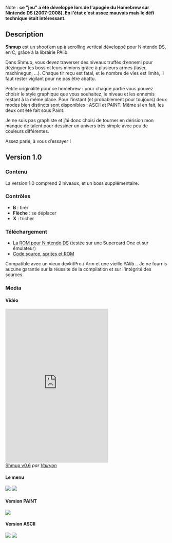 ﻿Note : **ce "jeu" a été développé lors de l'apogée du Homebrew sur Nintendo DS (2007-2008). En l'état c'est assez mauvais mais le défi technique était intéressant.**

## Description

**Shmup** est un shoot’em up à scrolling vertical développé pour Nintendo DS, en C, grâce à la librairie PAlib.


Dans Shmup, vous devez traverser des niveaux truffés d’ennemi pour dézinguer les boss et leurs minions grâce à plusieurs armes (laser, machinegun, …). Chaque tir reçu est fatal, et le nombre de vies est limité, il faut rester vigilant pour ne pas être abattu.

Petite originalité pour ce homebrew : pour chaque partie vous pouvez choisir le style graphique que vous souhaitez, le niveau et les ennemis restant à la même place. Pour l’instant (et probablement pour toujours) deux modes bien distincts sont disponibles : ASCII et PAINT. Même si en fait, les deux ont été fait sous Paint.

Je ne suis pas graphiste et j’ai donc choisi de tourner en dérision mon manque de talent pour dessiner un univers très simple avec peu de couleurs différentes.

Assez parlé, à vous d’essayer !

## Version 1.0

### Contenu

La version 1.0 comprend 2 niveaux, et un boss supplémentaire.

### Contrôles

- **B** : tirer
- **Flèche** : se déplacer
- **X** : tricher

### Téléchargement

- [La ROM pour Nintendo DS](http://d.pr/f/IhNq) (testée sur une Supercard One et sur émulateur)
- [Code source, sprites et ROM ](http://d.pr/f/IhNq)

Compatible avec un vieux devkitPro / Arm et une vieille PAlib…
Je ne fournis aucune garantie sur la réussite de la compilation et sur l'intégrité des sources.

### Media

#### Vidéo

<iframe frameborder="0" width="320" height="480" src="http://www.dailymotion.com/embed/video/x7eyiz"></iframe><br /><a href="http://www.dailymotion.com/video/x7eyiz_shmup-v0-6_videogames" target="_blank">Shmup v0.6</a> <i>par <a href="http://www.dailymotion.com/Valryon" target="_blank">Valryon</a></i>

#### Le menu

<img src="http://uppix.net/b/6/5/85bb6ff31cfba0204cdd8a65d8d00.bmp" />
<img src="http://uppix.net/0/5/a/0fcd83f586df1850e38c503eccdf7.bmp" />

#### Version PAINT

<img src="http://uppix.net/a/6/1/b2984795625ca407a2d55b4d83beb.bmp" />

#### Version ASCII

<img src="http://uppix.net/6/4/0/ad62e74fa61a92b0efb421585bffb.bmp" />
<img src="http://uppix.net/f/d/8/adbb5c3b7e7d39b47d3f3f381f3eb.bmp" />

